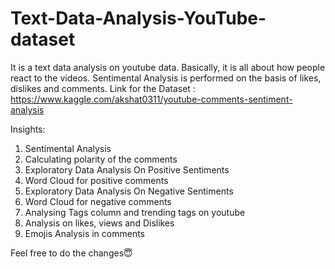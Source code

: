 # Text-Data-Analysis-YouTube-dataset
It is a text data analysis on youtube data. Basically, it is all about how people react to the videos. Sentimental Analysis is performed on the basis of likes, dislikes and comments.
Link for the Dataset : https://www.kaggle.com/akshat0311/youtube-comments-sentiment-analysis

Insights:
1. Sentimental Analysis
2. Calculating polarity of the comments
3. Exploratory Data Analysis On Positive Sentiments
4. Word Cloud for positive comments
5. Exploratory Data Analysis On Negative Sentiments
6. Word Cloud for negative comments
7. Analysing Tags column and trending tags on youtube
8. Analysis on likes, views and Dislikes
9. Emojis Analysis in comments

Feel free to do the changes😇
